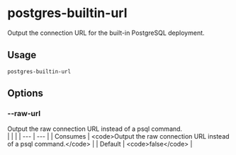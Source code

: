 
# postgres-builtin-url

 
Output the connection URL for the built-in PostgreSQL deployment.


## Usage
```console
postgres-builtin-url
```


## Options
### --raw-url
Output the raw connection URL instead of a psql command.
<br/>
| | |
| --- | --- |
| Consumes | &lt;code&gt;Output the raw connection URL instead of a psql command.&lt;/code&gt; |
| Default |     &lt;code&gt;false&lt;/code&gt; |


